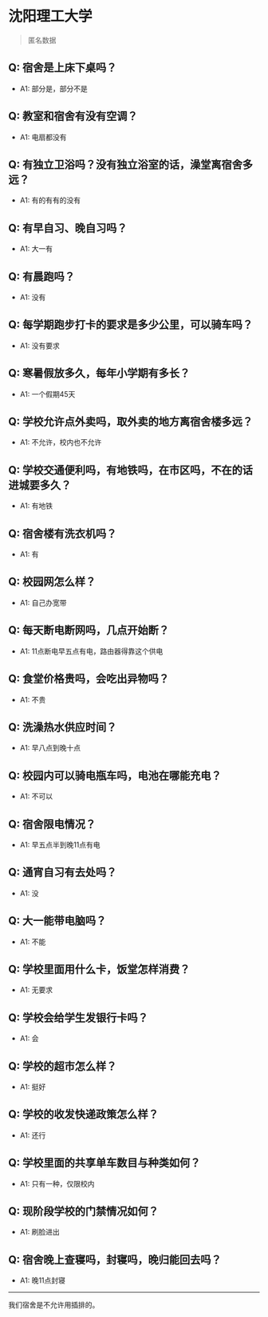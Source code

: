 # 沈阳理工大学

> 匿名数据

## Q: 宿舍是上床下桌吗？

- A1: 部分是，部分不是

## Q: 教室和宿舍有没有空调？

- A1: 电扇都没有

## Q: 有独立卫浴吗？没有独立浴室的话，澡堂离宿舍多远？

- A1: 有的有有的没有

## Q: 有早自习、晚自习吗？

- A1: 大一有

## Q: 有晨跑吗？

- A1: 没有

## Q: 每学期跑步打卡的要求是多少公里，可以骑车吗？

- A1: 没有要求

## Q: 寒暑假放多久，每年小学期有多长？

- A1: 一个假期45天

## Q: 学校允许点外卖吗，取外卖的地方离宿舍楼多远？

- A1: 不允许，校内也不允许

## Q: 学校交通便利吗，有地铁吗，在市区吗，不在的话进城要多久？

- A1: 有地铁

## Q: 宿舍楼有洗衣机吗？

- A1: 有

## Q: 校园网怎么样？

- A1: 自己办宽带

## Q: 每天断电断网吗，几点开始断？

- A1: 11点断电早五点有电，路由器得靠这个供电

## Q: 食堂价格贵吗，会吃出异物吗？

- A1: 不贵

## Q: 洗澡热水供应时间？

- A1: 早八点到晚十点

## Q: 校园内可以骑电瓶车吗，电池在哪能充电？

- A1: 不可以

## Q: 宿舍限电情况？

- A1: 早五点半到晚11点有电

## Q: 通宵自习有去处吗？

- A1: 没

## Q: 大一能带电脑吗？

- A1: 不能

## Q: 学校里面用什么卡，饭堂怎样消费？

- A1: 无要求

## Q: 学校会给学生发银行卡吗？

- A1: 会

## Q: 学校的超市怎么样？

- A1: 挺好

## Q: 学校的收发快递政策怎么样？

- A1: 还行

## Q: 学校里面的共享单车数目与种类如何？

- A1: 只有一种，仅限校内

## Q: 现阶段学校的门禁情况如何？

- A1: 刷脸进出

## Q: 宿舍晚上查寝吗，封寝吗，晚归能回去吗？

- A1: 晚11点封寝

***

我们宿舍是不允许用插排的。